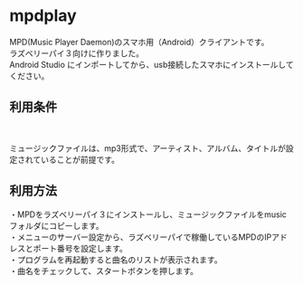 # mpdplay
MPD(Music Player Daemon)のスマホ用（Android）クライアントです。<br>
ラズベリーパイ３向けに作りました。<br>
Android Studio にインポートしてから、usb接続したスマホにインストールしてください。<br>

<h2>利用条件</h2><br>

ミュージックファイルは、mp3形式で、アーティスト、アルバム、タイトルが設定されていることが前提です。<br>

<h2>利用方法</h2>
・MPDをラズベリーパイ３にインストールし、ミュージックファイルをmusicフォルダにコピーします。<br>
・メニューのサーバー設定から、ラズベリーパイで稼働しているMPDのIPアドレスとポート番号を設定します。<br>
・プログラムを再起動すると曲名のリストが表示されます。<br>
・曲名をチェックして、スタートボタンを押します。<br>
